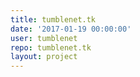 ```yaml
---
title: tumblenet.tk
date: '2017-01-19 00:00:00'
user: tumblenet
repo: tumblenet.tk
layout: project
---
```

